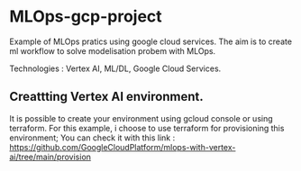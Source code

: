 # MLOps-gcp-project

Example of MLOps pratics using google cloud services. The aim is to create ml workflow to solve modelisation probem with MLOps.

Technologies :  Vertex AI, ML/DL, Google Cloud Services.

## Creattting Vertex AI environment.

It is possible to create your environment using gcloud console or using terraform. For this example, i choose to use terraform for provisioning this environment; You can check it with this link : https://github.com/GoogleCloudPlatform/mlops-with-vertex-ai/tree/main/provision
